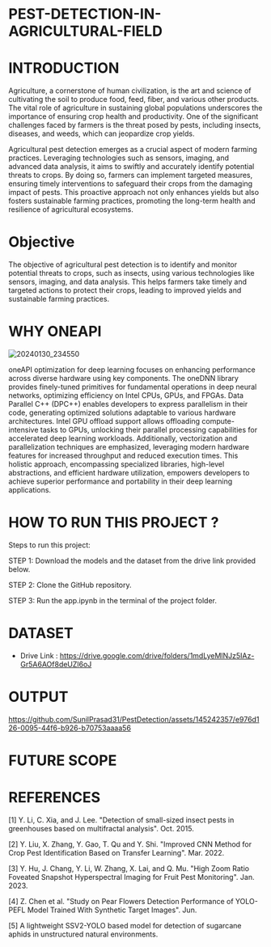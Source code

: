 
# PEST-DETECTION-IN-AGRICULTURAL-FIELD


 # INTRODUCTION
   
Agriculture, a cornerstone of human civilization, is the art and science of cultivating the soil to produce food, feed, fiber, and various other products. The vital role of agriculture in sustaining global populations underscores the importance of ensuring crop health and productivity. One of the significant challenges faced by farmers is the threat posed by pests, including insects, diseases, and weeds, which can jeopardize crop yields.

Agricultural pest detection emerges as a crucial aspect of modern farming practices. Leveraging technologies such as sensors, imaging, and advanced data analysis, it aims to swiftly and accurately identify potential threats to crops. By doing so, farmers can implement targeted measures, ensuring timely interventions to safeguard their crops from the damaging impact of pests. This proactive approach not only enhances yields but also fosters sustainable farming practices, promoting the long-term health and resilience of agricultural ecosystems.

# Objective 

The objective of agricultural pest detection is to identify and monitor potential threats to crops, such as insects, using various technologies like sensors, imaging, and data analysis. This helps farmers take timely and targeted actions to protect their crops, leading to improved yields and sustainable farming practices.

# WHY ONEAPI
   
![20240130_234550](https://github.com/SunilPrasad31/PestDetection/assets/145242357/3ace9ccd-4bcd-404e-a6c9-716874a481b0)

oneAPI optimization for deep learning focuses on enhancing performance across diverse hardware using key components. The oneDNN library provides finely-tuned primitives for fundamental operations in deep neural networks, optimizing efficiency on Intel CPUs, GPUs, and FPGAs. Data Parallel C++ (DPC++) enables developers to express parallelism in their code, generating optimized solutions adaptable to various hardware architectures. Intel GPU offload support allows offloading compute-intensive tasks to GPUs, unlocking their parallel processing capabilities for accelerated deep learning workloads. Additionally, vectorization and parallelization techniques are emphasized, leveraging modern hardware features for increased throughput and reduced execution times. This holistic approach, encompassing specialized libraries, high-level abstractions, and efficient hardware utilization, empowers developers to achieve superior performance and portability in their deep learning applications.

# HOW TO RUN THIS PROJECT ?

Steps to run this project:

STEP 1: Download the models and the dataset from the drive link provided below.

STEP 2: Clone the GitHub repository.

STEP 3: Run the app.ipynb in the terminal of the project folder.

# DATASET

* Drive Link : https://drive.google.com/drive/folders/1mdLyeMlNJz5IAz-Gr5A6AOf8deUZl6oJ

# OUTPUT





https://github.com/SunilPrasad31/PestDetection/assets/145242357/e976d126-0095-44f6-b926-b70753aaaa56



# FUTURE SCOPE


# REFERENCES

[1]	Y. Li, C. Xia, and J. Lee. "Detection of small-sized insect pests in greenhouses based on multifractal analysis". Oct. 2015.

[2]	Y. Liu, X. Zhang, Y. Gao, T. Qu and Y. Shi. "Improved CNN Method for Crop Pest Identification Based on Transfer Learning". Mar. 2022.

[3]	Y. Hu, J. Chang, Y. Li, W. Zhang, X. Lai, and Q. Mu. "High Zoom Ratio Foveated Snapshot Hyperspectral Imaging for Fruit Pest Monitoring". Jan. 2023.

[4]	Z. Chen et al. "Study on Pear Flowers Detection Performance of YOLO-PEFL Model Trained With Synthetic Target Images". Jun.

[5]	A lightweight SSV2-YOLO based model for detection of sugarcane aphids in unstructured natural environments.


